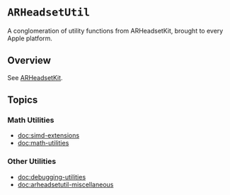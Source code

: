 # ``ARHeadsetUtil``

A conglomeration of utility functions from ARHeadsetKit, brought to every Apple platform.

## Overview

See [ARHeadsetKit](https://github.com/philipturner/ARHeadsetKit).

## Topics

### Math Utilities

- <doc:simd-extensions>
- <doc:math-utilities>

### Other Utilities

- <doc:debugging-utilities>
- <doc:arheadsetutil-miscellaneous>
